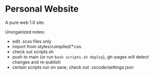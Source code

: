 # Personal Website

A pure web 1.0 site.  

Unorganized notes:

- edit .scss files only
- import from styles/compiled/\*.css
- check out scripts.sh
- push to main (or run `bash scripts.sh deploy`), gh-pages will detect changes and re-publish
- certain scripts run on save, check out .vscode/settings.json
